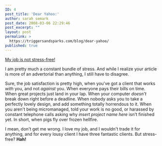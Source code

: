 ```yaml
---
ID: 4
post_title: 'Dear Yahoo:'
author: sarah semark
post_date: 2008-03-06 22:29:46
post_excerpt: ""
layout: post
permalink: >
  https://triggersandsparks.com/blog/dear-yahoo/
published: true
---
```

<a href="http://education.yahoo.net/degrees/articles/featured_8_careers_to_help_lower_your_stress_meter.html">My job is not stress-free!</a>

I am pretty much a constant bundle of stress. And while I realize your article is more of an advertorial than anything, I still have to disagree.<!--more-->

Sure, the job satisfaction is pretty high, when you've got a client that works <em>with</em> you, and not <em>against</em> you. When everyone pays their bills on time.  When great projects just land in your lap. When your computer <em>doesn't</em> break down right before a deadline. When nobody asks you to take a perfectly lovely design, and add something totally horrendous to it. When you aren't being micromanaged, told your work is no good, or harassed by constant telephone calls asking why <em>insert project name here</em> isn't finished yet. In short, when pigs fly over frozen hellfire.

I mean, don't get me wrong. I love my job, and I wouldn't trade it for anything, and for every lousy client I have three fantastic clients. But stress-free? <strong>Hah!</strong>